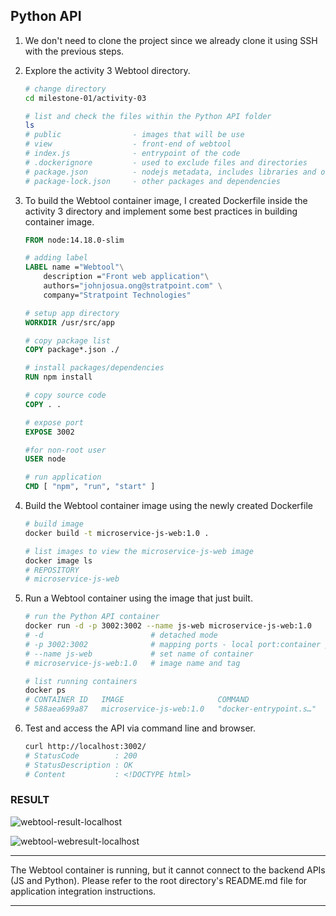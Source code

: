 ## Python API

1. We don't need to clone the project since we already clone it using SSH with the previous steps.

2. Explore the activity 3 Webtool directory.
    ```bash
    # change directory
    cd milestone-01/activity-03

    # list and check the files within the Python API folder
    ls
    # public                - images that will be use
    # view                  - front-end of webtool
    # index.js              - entrypoint of the code
    # .dockerignore         - used to exclude files and directories
    # package.json          - nodejs metadata, includes libraries and other info
    # package-lock.json     - other packages and dependencies
    ```

3. To build the Webtool container image, I created Dockerfile inside the activity 3 directory and implement some best practices in building container image.

    ```Dockerfile
    FROM node:14.18.0-slim

    # adding label
    LABEL name ="Webtool"\
        description ="Front web application"\
        authors="johnjosua.ong@stratpoint.com" \
        company="Stratpoint Technologies"

    # setup app directory
    WORKDIR /usr/src/app

    # copy package list
    COPY package*.json ./

    # install packages/dependencies
    RUN npm install

    # copy source code
    COPY . .

    # expose port
    EXPOSE 3002

    #for non-root user
    USER node

    # run application
    CMD [ "npm", "run", "start" ]
    ```

4. Build the Webtool container image using the newly created Dockerfile

    ```bash
    # build image
    docker build -t microservice-js-web:1.0 .

    # list images to view the microservice-js-web image
    docker image ls
    # REPOSITORY                                                                     TAG       IMAGE ID       CREATED        SIZE
    # microservice-js-web                                                            1.0       ddc08371b608   19 hours ago   174MB
    ```

5. Run a Webtool container using the image that just built.

    ```bash
    # run the Python API container
    docker run -d -p 3002:3002 --name js-web microservice-js-web:1.0
    # -d                        # detached mode
    # -p 3002:3002              # mapping ports - local port:container port
    # --name js-web             # set name of container
    # microservice-js-web:1.0   # image name and tag

    # list running containers
    docker ps
    # CONTAINER ID   IMAGE                     COMMAND                  CREATED          STATUS          PORTS                  NAMES
    # 588aea699a87   microservice-js-web:1.0   "docker-entrypoint.s…"   3 seconds ago   Up 2 seconds   0.0.0.0:3002->3002/tcp   js-web
    ```

6. Test and access the API via command line and browser. 

    ```bash
    curl http://localhost:3002/
    # StatusCode        : 200
    # StatusDescription : OK
    # Content           : <!DOCTYPE html>
    ```

### RESULT
![webtool-result-localhost](docker/screenshots/Webtool-curl-localhost.png)

![webtool-webresult-localhost](docker/screenshots/Webtool-web-localhost.png)

---

The Webtool container is running, but it cannot connect to the backend APIs (JS and Python). Please refer to the root directory's README.md file for application integration instructions.

---